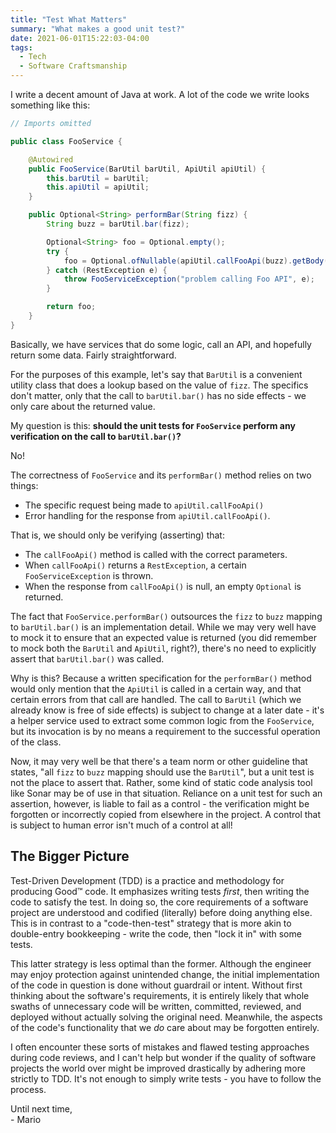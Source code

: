 ```yaml
---
title: "Test What Matters"
summary: "What makes a good unit test?"
date: 2021-06-01T15:22:03-04:00
tags:
  - Tech
  - Software Craftsmanship
---
```


I write a decent amount of Java at work. A lot of the code we write looks something like this:

```java
// Imports omitted

public class FooService {

    @Autowired
    public FooService(BarUtil barUtil, ApiUtil apiUtil) {
        this.barUtil = barUtil;
        this.apiUtil = apiUtil;
    }

    public Optional<String> performBar(String fizz) {
        String buzz = barUtil.bar(fizz);

        Optional<String> foo = Optional.empty();
        try {
            foo = Optional.ofNullable(apiUtil.callFooApi(buzz).getBody());
        } catch (RestException e) {
            throw FooServiceException("problem calling Foo API", e);
        }

        return foo;
    }
}
```

Basically, we have services that do some logic, call an API, and hopefully return some data. Fairly straightforward.

For the purposes of this example, let's say that `BarUtil` is a convenient utility class that does a lookup based on the value of `fizz`. The specifics don't matter, only that the call to `barUtil.bar()` has no side effects - we only care about the returned value.

My question is this: **should the unit tests for `FooService` perform any verification on the call to `barUtil.bar()`?**

No!

The correctness of `FooService` and its `performBar()` method relies on two things:

- The specific request being made to `apiUtil.callFooApi()`
- Error handling for the response from `apiUtil.callFooApi()`.

That is, we should only be verifying (asserting) that:

- The `callFooApi()` method is called with the correct parameters.
- When `callFooApi()` returns a `RestException`, a certain `FooServiceException` is thrown.
- When the response from `callFooApi()` is null, an empty `Optional` is returned.

The fact that `FooService.performBar()` outsources the `fizz` to `buzz` mapping to `barUtil.bar()` is an implementation detail. While we may very well have to mock it to ensure that an expected value is returned (you did remember to mock both the `BarUtil` and `ApiUtil`, right?), there's no need to explicitly assert that `barUtil.bar()` was called.

Why is this? Because a written specification for the `performBar()` method would only mention that the `ApiUtil` is called in a certain way, and that certain errors from that call are handled. The call to `BarUtil` (which we already know is free of side effects) is subject to change at a later date - it's a helper service used to extract some common logic from the `FooService`, but its invocation is by no means a requirement to the successful operation of the class.

Now, it may very well be that there's a team norm or other guideline that states, "all `fizz` to `buzz` mapping should use the `BarUtil`", but a unit test is not the place to assert that. Rather, some kind of static code analysis tool like Sonar may be of use in that situation. Reliance on a unit test for such an assertion, however, is liable to fail as a control - the verification might be forgotten or incorrectly copied from elsewhere in the project. A control that is subject to human error isn't much of a control at all!

## The Bigger Picture

Test-Driven Development (TDD) is a practice and methodology for producing Good™ code. It emphasizes writing tests _first_, then writing the code to satisfy the test. In doing so, the core requirements of a software project are understood and codified (literally) before doing anything else. This is in contrast to a "code-then-test" strategy that is more akin to double-entry bookkeeping - write the code, then "lock it in" with some tests.

This latter strategy is less optimal than the former. Although the engineer may enjoy protection against unintended change, the initial implementation of the code in question is done without guardrail or intent. Without first thinking about the software's requirements, it is entirely likely that whole swaths of unnecessary code will be written, committed, reviewed, and deployed without actually solving the original need. Meanwhile, the aspects of the code's functionality that we _do_ care about may be forgotten entirely.

I often encounter these sorts of mistakes and flawed testing approaches during code reviews, and I can't help but wonder if the quality of software projects the world over might be improved drastically by adhering more strictly to TDD. It's not enough to simply write tests - you have to follow the process.

Until next time,  
\- Mario
